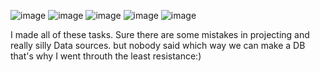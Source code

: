 ![image](https://user-images.githubusercontent.com/107860148/185803908-4d2475e3-b528-4bc4-8e3d-55f2c67173a2.png)
![image](https://user-images.githubusercontent.com/107860148/185803914-30e6dcee-c85c-4c6f-b8d5-4d123350f84a.png)
![image](https://user-images.githubusercontent.com/107860148/185803918-6e9895f8-46de-4d7c-9906-44fac46dc351.png)
![image](https://user-images.githubusercontent.com/107860148/185803922-a791733f-a0d6-48d3-8137-e74ab9ddd7ac.png)
![image](https://user-images.githubusercontent.com/107860148/185803927-8901cfb1-8427-4069-8ed2-c22206628ffe.png)


I made all of these tasks. Sure there are some mistakes in projecting and really silly Data sources. but nobody said which way we can make a DB that's why I went throuth the 
least resistance:)
